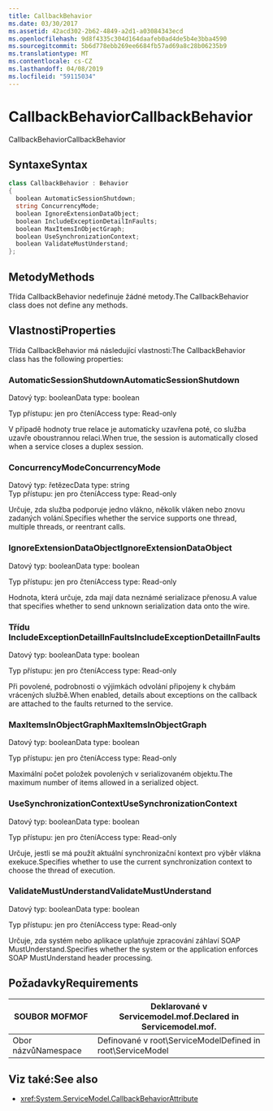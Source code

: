 ```yaml
---
title: CallbackBehavior
ms.date: 03/30/2017
ms.assetid: 42acd302-2b62-4849-a2d1-a03084343ecd
ms.openlocfilehash: 9d8f4335c304d164daafeb0ad4de5b4e3bba4590
ms.sourcegitcommit: 5b6d778ebb269ee6684fb57ad69a8c28b06235b9
ms.translationtype: MT
ms.contentlocale: cs-CZ
ms.lasthandoff: 04/08/2019
ms.locfileid: "59115034"
---
```

# <a name="callbackbehavior"></a><span data-ttu-id="a508f-102">CallbackBehavior</span><span class="sxs-lookup"><span data-stu-id="a508f-102">CallbackBehavior</span></span>
<span data-ttu-id="a508f-103">CallbackBehavior</span><span class="sxs-lookup"><span data-stu-id="a508f-103">CallbackBehavior</span></span>  
  
## <a name="syntax"></a><span data-ttu-id="a508f-104">Syntaxe</span><span class="sxs-lookup"><span data-stu-id="a508f-104">Syntax</span></span>  
  
```csharp
class CallbackBehavior : Behavior  
{  
  boolean AutomaticSessionShutdown;  
  string ConcurrencyMode;  
  boolean IgnoreExtensionDataObject;  
  boolean IncludeExceptionDetailInFaults;  
  boolean MaxItemsInObjectGraph;  
  boolean UseSynchronizationContext;  
  boolean ValidateMustUnderstand;  
};  
```  
  
## <a name="methods"></a><span data-ttu-id="a508f-105">Metody</span><span class="sxs-lookup"><span data-stu-id="a508f-105">Methods</span></span>  
 <span data-ttu-id="a508f-106">Třída CallbackBehavior nedefinuje žádné metody.</span><span class="sxs-lookup"><span data-stu-id="a508f-106">The CallbackBehavior class does not define any methods.</span></span>  
  
## <a name="properties"></a><span data-ttu-id="a508f-107">Vlastnosti</span><span class="sxs-lookup"><span data-stu-id="a508f-107">Properties</span></span>  
 <span data-ttu-id="a508f-108">Třída CallbackBehavior má následující vlastnosti:</span><span class="sxs-lookup"><span data-stu-id="a508f-108">The CallbackBehavior class has the following properties:</span></span>  
  
### <a name="automaticsessionshutdown"></a><span data-ttu-id="a508f-109">AutomaticSessionShutdown</span><span class="sxs-lookup"><span data-stu-id="a508f-109">AutomaticSessionShutdown</span></span>  
 <span data-ttu-id="a508f-110">Datový typ: boolean</span><span class="sxs-lookup"><span data-stu-id="a508f-110">Data type: boolean</span></span>  
  
 <span data-ttu-id="a508f-111">Typ přístupu: jen pro čtení</span><span class="sxs-lookup"><span data-stu-id="a508f-111">Access type: Read-only</span></span>  
  
 <span data-ttu-id="a508f-112">V případě hodnoty true relace je automaticky uzavřena poté, co služba uzavře oboustrannou relaci.</span><span class="sxs-lookup"><span data-stu-id="a508f-112">When true, the session is automatically closed when a service closes a duplex session.</span></span>  
  
### <a name="concurrencymode"></a><span data-ttu-id="a508f-113">ConcurrencyMode</span><span class="sxs-lookup"><span data-stu-id="a508f-113">ConcurrencyMode</span></span>  
 <span data-ttu-id="a508f-114">Datový typ: řetězec</span><span class="sxs-lookup"><span data-stu-id="a508f-114">Data type: string</span></span>  
<span data-ttu-id="a508f-115">Typ přístupu: jen pro čtení</span><span class="sxs-lookup"><span data-stu-id="a508f-115">Access type: Read-only</span></span>  
  
 <span data-ttu-id="a508f-116">Určuje, zda služba podporuje jedno vlákno, několik vláken nebo znovu zadaných volání.</span><span class="sxs-lookup"><span data-stu-id="a508f-116">Specifies whether the service supports one thread, multiple threads, or reentrant calls.</span></span>  
  
### <a name="ignoreextensiondataobject"></a><span data-ttu-id="a508f-117">IgnoreExtensionDataObject</span><span class="sxs-lookup"><span data-stu-id="a508f-117">IgnoreExtensionDataObject</span></span>  
 <span data-ttu-id="a508f-118">Datový typ: boolean</span><span class="sxs-lookup"><span data-stu-id="a508f-118">Data type: boolean</span></span>  
  
 <span data-ttu-id="a508f-119">Typ přístupu: jen pro čtení</span><span class="sxs-lookup"><span data-stu-id="a508f-119">Access type: Read-only</span></span>  
  
 <span data-ttu-id="a508f-120">Hodnota, která určuje, zda mají data neznámé serializace přenosu.</span><span class="sxs-lookup"><span data-stu-id="a508f-120">A value that specifies whether to send unknown serialization data onto the wire.</span></span>  
  
### <a name="includeexceptiondetailinfaults"></a><span data-ttu-id="a508f-121">Třídu IncludeExceptionDetailInFaults</span><span class="sxs-lookup"><span data-stu-id="a508f-121">IncludeExceptionDetailInFaults</span></span>  
 <span data-ttu-id="a508f-122">Datový typ: boolean</span><span class="sxs-lookup"><span data-stu-id="a508f-122">Data type: boolean</span></span>  
  
 <span data-ttu-id="a508f-123">Typ přístupu: jen pro čtení</span><span class="sxs-lookup"><span data-stu-id="a508f-123">Access type: Read-only</span></span>  
  
 <span data-ttu-id="a508f-124">Při povolené, podrobnosti o výjimkách odvolání připojeny k chybám vrácených službě.</span><span class="sxs-lookup"><span data-stu-id="a508f-124">When enabled, details about exceptions on the callback are attached to the faults returned to the service.</span></span>  
  
### <a name="maxitemsinobjectgraph"></a><span data-ttu-id="a508f-125">MaxItemsInObjectGraph</span><span class="sxs-lookup"><span data-stu-id="a508f-125">MaxItemsInObjectGraph</span></span>  
 <span data-ttu-id="a508f-126">Datový typ: boolean</span><span class="sxs-lookup"><span data-stu-id="a508f-126">Data type: boolean</span></span>  
  
 <span data-ttu-id="a508f-127">Typ přístupu: jen pro čtení</span><span class="sxs-lookup"><span data-stu-id="a508f-127">Access type: Read-only</span></span>  
  
 <span data-ttu-id="a508f-128">Maximální počet položek povolených v serializovaném objektu.</span><span class="sxs-lookup"><span data-stu-id="a508f-128">The maximum number of items allowed in a serialized object.</span></span>  
  
### <a name="usesynchronizationcontext"></a><span data-ttu-id="a508f-129">UseSynchronizationContext</span><span class="sxs-lookup"><span data-stu-id="a508f-129">UseSynchronizationContext</span></span>  
 <span data-ttu-id="a508f-130">Datový typ: boolean</span><span class="sxs-lookup"><span data-stu-id="a508f-130">Data type: boolean</span></span>  
  
 <span data-ttu-id="a508f-131">Typ přístupu: jen pro čtení</span><span class="sxs-lookup"><span data-stu-id="a508f-131">Access type: Read-only</span></span>  
  
 <span data-ttu-id="a508f-132">Určuje, jestli se má použít aktuální synchronizační kontext pro výběr vlákna exekuce.</span><span class="sxs-lookup"><span data-stu-id="a508f-132">Specifies whether to use the current synchronization context to choose the thread of execution.</span></span>  
  
### <a name="validatemustunderstand"></a><span data-ttu-id="a508f-133">ValidateMustUnderstand</span><span class="sxs-lookup"><span data-stu-id="a508f-133">ValidateMustUnderstand</span></span>  
 <span data-ttu-id="a508f-134">Datový typ: boolean</span><span class="sxs-lookup"><span data-stu-id="a508f-134">Data type: boolean</span></span>  
  
 <span data-ttu-id="a508f-135">Typ přístupu: jen pro čtení</span><span class="sxs-lookup"><span data-stu-id="a508f-135">Access type: Read-only</span></span>  
  
 <span data-ttu-id="a508f-136">Určuje, zda systém nebo aplikace uplatňuje zpracování záhlaví SOAP MustUnderstand.</span><span class="sxs-lookup"><span data-stu-id="a508f-136">Specifies whether the system or the application enforces SOAP MustUnderstand header processing.</span></span>  
  
## <a name="requirements"></a><span data-ttu-id="a508f-137">Požadavky</span><span class="sxs-lookup"><span data-stu-id="a508f-137">Requirements</span></span>  
  
|<span data-ttu-id="a508f-138">SOUBOR MOF</span><span class="sxs-lookup"><span data-stu-id="a508f-138">MOF</span></span>|<span data-ttu-id="a508f-139">Deklarované v Servicemodel.mof.</span><span class="sxs-lookup"><span data-stu-id="a508f-139">Declared in Servicemodel.mof.</span></span>|  
|---------|-----------------------------------|  
|<span data-ttu-id="a508f-140">Obor názvů</span><span class="sxs-lookup"><span data-stu-id="a508f-140">Namespace</span></span>|<span data-ttu-id="a508f-141">Definované v root\ServiceModel</span><span class="sxs-lookup"><span data-stu-id="a508f-141">Defined in root\ServiceModel</span></span>|  
  
## <a name="see-also"></a><span data-ttu-id="a508f-142">Viz také:</span><span class="sxs-lookup"><span data-stu-id="a508f-142">See also</span></span>

- <xref:System.ServiceModel.CallbackBehaviorAttribute>
